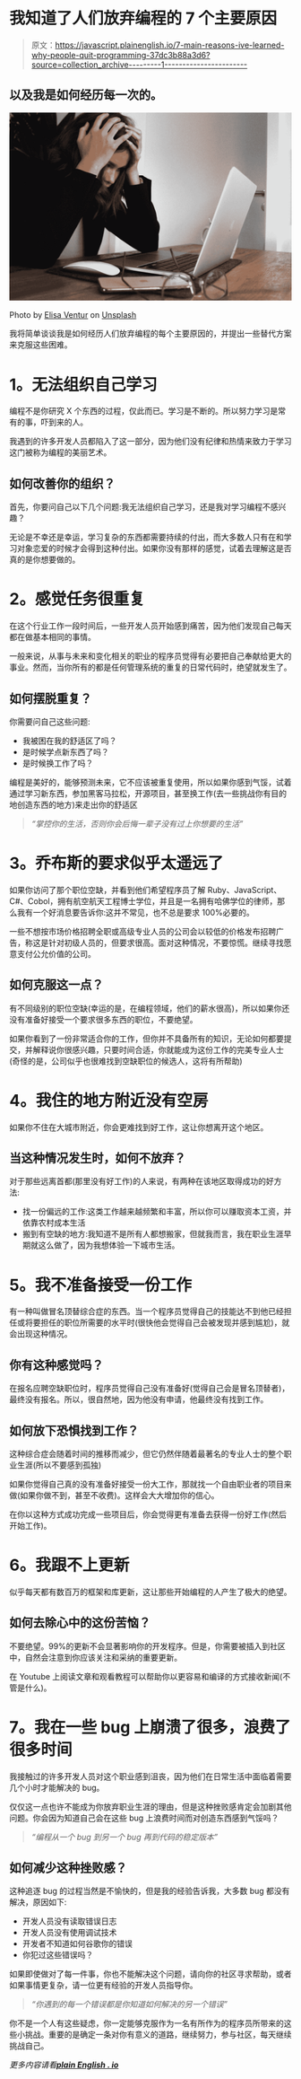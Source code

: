 # 我知道了人们放弃编程的 7 个主要原因

> 原文：<https://javascript.plainenglish.io/7-main-reasons-ive-learned-why-people-quit-programming-37dc3b88a3d6?source=collection_archive---------1----------------------->

## 以及我是如何经历每一次的。

![](img/d8d91c991eb93317bfa1420e345ff25f.png)

Photo by [Elisa Ventur](https://unsplash.com/@elisa_ventur?utm_source=medium&utm_medium=referral) on [Unsplash](https://unsplash.com?utm_source=medium&utm_medium=referral)

我将简单谈谈我是如何经历人们放弃编程的每个主要原因的，并提出一些替代方案来克服这些困难。

# **1。无法组织自己学习**

编程不是你研究 X 个东西的过程，仅此而已。学习是不断的。所以努力学习是常有的事，吓到来的人。

我遇到的许多开发人员都陷入了这一部分，因为他们没有纪律和热情来致力于学习这门被称为编程的美丽艺术。

## **如何改善你的组织？**

首先，你要问自己以下几个问题:我无法组织自己学习，还是我对学习编程不感兴趣？

无论是不幸还是幸运，学习复杂的东西都需要持续的付出，而大多数人只有在和学习对象恋爱的时候才会得到这种付出。如果你没有那样的感觉，试着去理解这是否真的是你想要做的。

# **2。感觉任务很重复**

在这个行业工作一段时间后，一些开发人员开始感到痛苦，因为他们发现自己每天都在做基本相同的事情。

一般来说，从事与未来和变化相关的职业的程序员觉得有必要把自己奉献给更大的事业。然而，当你所有的都是任何管理系统的重复的日常代码时，绝望就发生了。

## **如何摆脱重复？**

你需要问自己这些问题:

*   我被困在我的舒适区了吗？
*   是时候学点新东西了吗？
*   是时候换工作了吗？

编程是美好的，能够预测未来，它不应该被重复使用，所以如果你感到气馁，试着通过学习新东西，参加黑客马拉松，开源项目，甚至换工作(去一些挑战你有目的地创造东西的地方)来走出你的舒适区

> *“掌控你的生活，否则你会后悔一辈子没有过上你想要的生活”*

# **3。乔布斯的要求似乎太遥远了**

如果你访问了那个职位空缺，并看到他们希望程序员了解 Ruby、JavaScript、C#、Cobol，拥有航空航天工程博士学位，并且是一名拥有哈佛学位的律师，那么我有一个好消息要告诉你:这并不常见，也不总是要求 100%必要的。

一些不想按市场价格招聘全职或高级专业人员的公司会以较低的价格发布招聘广告，称这是针对初级人员的，但要求很高。面对这种情况，不要惊慌。继续寻找愿意支付公允价值的公司。

## **如何克服这一点？**

有不同级别的职位空缺(幸运的是，在编程领域，他们的薪水很高)，所以如果你还没有准备好接受一个要求很多东西的职位，不要绝望。

如果你看到了一份非常适合你的工作，但你并不具备所有的知识，无论如何都要提交，并解释说你很感兴趣，只要时间合适，你就能成为这份工作的完美专业人士(奇怪的是，公司似乎也很难找到空缺职位的候选人，这将有所帮助)

# **4。我住的地方附近没有空房**

如果你不住在大城市附近，你会更难找到好工作，这让你想离开这个地区。

## **当这种情况发生时，如何不放弃？**

对于那些远离首都(那里没有好工作)的人来说，有两种在该地区取得成功的好方法:

*   找一份偏远的工作:这类工作越来越频繁和丰富，所以你可以赚取资本工资，并依靠农村成本生活
*   搬到有空缺的地方:我知道不是所有人都想搬家，但就我而言，我在职业生涯早期就这么做了，因为我想体验一下城市生活。

# **5。我不准备接受一份工作**

有一种叫做冒名顶替综合症的东西。当一个程序员觉得自己的技能达不到他已经担任或将要担任的职位所需要的水平时(很快他会觉得自己会被发现并感到尴尬)，就会出现这种情况。

## 你有这种感觉吗？

在报名应聘空缺职位时，程序员觉得自己没有准备好(觉得自己会是冒名顶替者)，最终没有报名。所以，很自然地，因为他没有申请，他最终没有找到工作。

## **如何放下恐惧找到工作？**

这种综合症会随着时间的推移而减少，但它仍然伴随着最著名的专业人士的整个职业生涯(所以不要感到孤独)

如果你觉得自己真的没有准备好接受一份大工作，那就找一个自由职业者的项目来做(如果你做不到，甚至不收费)。这样会大大增加你的信心。

在你以这种方式成功完成一些项目后，你会觉得更有准备去获得一份好工作(然后开始工作)。

# **6。我跟不上更新**

似乎每天都有数百万的框架和库更新，这让那些开始编程的人产生了极大的绝望。

## **如何去除心中的这份苦恼？**

不要绝望。99%的更新不会显著影响你的开发程序。但是，你需要被插入到社区中，自然会注意到你应该关注和采纳的重要更新。

在 Youtube 上阅读文章和观看教程可以帮助你以更容易和编译的方式接收新闻(不管是什么)。

# **7。我在一些 bug 上崩溃了很多，浪费了很多时间**

我接触过的许多开发人员对这个职业感到沮丧，因为他们在日常生活中面临着需要几个小时才能解决的 bug。

仅仅这一点也许不能成为你放弃职业生涯的理由，但是这种挫败感肯定会加剧其他问题。你会因为知道自己会在这些 bug 上浪费时间而对创造东西感到气馁吗？

> *“编程从一个 bug 到另一个 bug 再到代码的稳定版本”*

## **如何减少这种挫败感？**

这种追逐 bug 的过程当然是不愉快的，但是我的经验告诉我，大多数 bug 都没有解决，原因如下:

*   开发人员没有读取错误日志
*   开发人员没有使用调试技术
*   开发者不知道如何谷歌你的错误
*   你犯过这些错误吗？

如果即使做对了每一件事，你也不能解决这个问题，请向你的社区寻求帮助，或者如果事情更复杂，请一位更有经验的开发人员指导你。

> *“你遇到的每一个错误都是你知道如何解决的另一个错误”*

你不是一个人有这些疑虑，你一定能够克服作为一名有所作为的程序员所带来的这些小挑战。重要的是确定一条对你有意义的道路，继续努力，参与社区，每天继续挑战自己。

*更多内容请看*[***plain English . io***](http://plainenglish.io/)